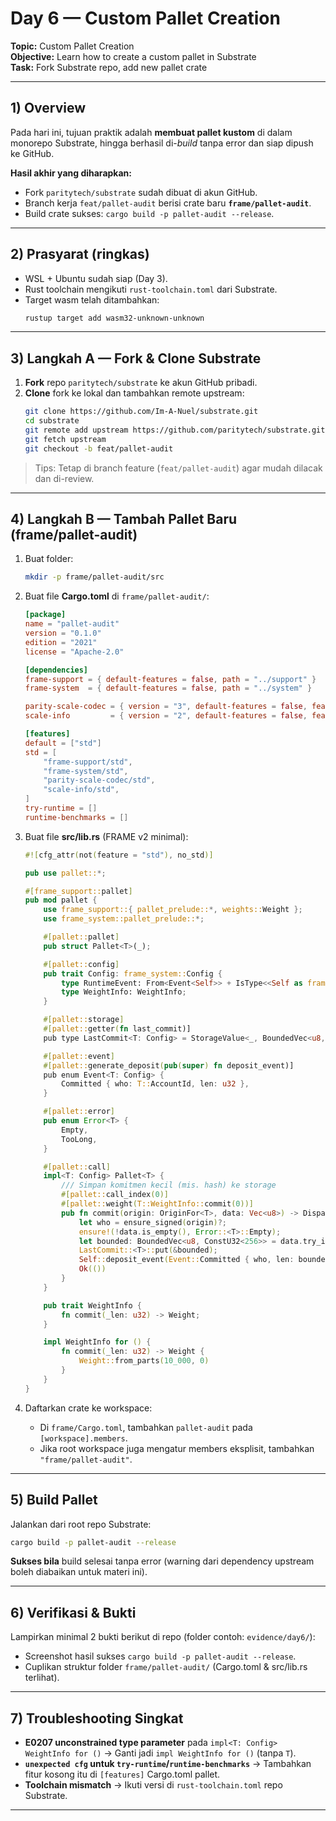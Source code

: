 
# Day 6 — Custom Pallet Creation
**Topic:** Custom Pallet Creation  
**Objective:** Learn how to create a custom pallet in Substrate  
**Task:** Fork Substrate repo, add new pallet crate

---

## 1) Overview
Pada hari ini, tujuan praktik adalah **membuat pallet kustom** di dalam monorepo Substrate, hingga berhasil di-*build* tanpa error dan siap dipush ke GitHub.

**Hasil akhir yang diharapkan:**
- Fork `paritytech/substrate` sudah dibuat di akun GitHub.
- Branch kerja `feat/pallet-audit` berisi crate baru **`frame/pallet-audit`**.
- Build crate sukses: `cargo build -p pallet-audit --release`.

---

## 2) Prasyarat (ringkas)
- WSL + Ubuntu sudah siap (Day 3).
- Rust toolchain mengikuti `rust-toolchain.toml` dari Substrate.
- Target wasm telah ditambahkan:
  ```bash
  rustup target add wasm32-unknown-unknown
  ```

---

## 3) Langkah A — Fork & Clone Substrate
1. **Fork** repo `paritytech/substrate` ke akun GitHub pribadi.
2. **Clone** fork ke lokal dan tambahkan remote upstream:
   ```bash
   git clone https://github.com/Im-A-Nuel/substrate.git
   cd substrate
   git remote add upstream https://github.com/paritytech/substrate.git
   git fetch upstream
   git checkout -b feat/pallet-audit
   ```

> Tips: Tetap di branch feature (`feat/pallet-audit`) agar mudah dilacak dan di-review.

---

## 4) Langkah B — Tambah Pallet Baru (frame/pallet-audit)
1. Buat folder:
   ```bash
   mkdir -p frame/pallet-audit/src
   ```
2. Buat file **Cargo.toml** di `frame/pallet-audit/`:
   ```toml
   [package]
   name = "pallet-audit"
   version = "0.1.0"
   edition = "2021"
   license = "Apache-2.0"

   [dependencies]
   frame-support = { default-features = false, path = "../support" }
   frame-system  = { default-features = false, path = "../system" }

   parity-scale-codec = { version = "3", default-features = false, features = ["derive"] }
   scale-info         = { version = "2", default-features = false, features = ["derive"] }

   [features]
   default = ["std"]
   std = [
       "frame-support/std",
       "frame-system/std",
       "parity-scale-codec/std",
       "scale-info/std",
   ]
   try-runtime = []
   runtime-benchmarks = []
   ```

3. Buat file **src/lib.rs** (FRAME v2 minimal):
   ```rust
   #![cfg_attr(not(feature = "std"), no_std)]

   pub use pallet::*;

   #[frame_support::pallet]
   pub mod pallet {
       use frame_support::{ pallet_prelude::*, weights::Weight };
       use frame_system::pallet_prelude::*;

       #[pallet::pallet]
       pub struct Pallet<T>(_);

       #[pallet::config]
       pub trait Config: frame_system::Config {
           type RuntimeEvent: From<Event<Self>> + IsType<<Self as frame_system::Config>::RuntimeEvent>;
           type WeightInfo: WeightInfo;
       }

       #[pallet::storage]
       #[pallet::getter(fn last_commit)]
       pub type LastCommit<T: Config> = StorageValue<_, BoundedVec<u8, ConstU32<256>>, OptionQuery>;

       #[pallet::event]
       #[pallet::generate_deposit(pub(super) fn deposit_event)]
       pub enum Event<T: Config> {
           Committed { who: T::AccountId, len: u32 },
       }

       #[pallet::error]
       pub enum Error<T> {
           Empty,
           TooLong,
       }

       #[pallet::call]
       impl<T: Config> Pallet<T> {
           /// Simpan komitmen kecil (mis. hash) ke storage
           #[pallet::call_index(0)]
           #[pallet::weight(T::WeightInfo::commit(0))]
           pub fn commit(origin: OriginFor<T>, data: Vec<u8>) -> DispatchResult {
               let who = ensure_signed(origin)?;
               ensure!(!data.is_empty(), Error::<T>::Empty);
               let bounded: BoundedVec<u8, ConstU32<256>> = data.try_into().map_err(|_| Error::<T>::TooLong)?;
               LastCommit::<T>::put(&bounded);
               Self::deposit_event(Event::Committed { who, len: bounded.len() as u32 });
               Ok(())
           }
       }

       pub trait WeightInfo {
           fn commit(_len: u32) -> Weight;
       }

       impl WeightInfo for () {
           fn commit(_len: u32) -> Weight {
               Weight::from_parts(10_000, 0)
           }
       }
   }
   ```

4. Daftarkan crate ke workspace:
   - Di `frame/Cargo.toml`, tambahkan `pallet-audit` pada `[workspace].members`.
   - Jika root workspace juga mengatur members eksplisit, tambahkan `"frame/pallet-audit"`.



---

## 5) Build Pallet
Jalankan dari root repo Substrate:
```bash
cargo build -p pallet-audit --release
```

**Sukses bila** build selesai tanpa error (warning dari dependency upstream boleh diabaikan untuk materi ini).

---

## 6) Verifikasi & Bukti
Lampirkan minimal 2 bukti berikut di repo (folder contoh: `evidence/day6/`):
- Screenshot hasil sukses `cargo build -p pallet-audit --release`.
- Cuplikan struktur folder `frame/pallet-audit/` (Cargo.toml & src/lib.rs terlihat).

---

## 7) Troubleshooting Singkat
- **E0207 unconstrained type parameter** pada `impl<T: Config> WeightInfo for ()`
  → Ganti jadi `impl WeightInfo for ()` (tanpa `T`).
- **`unexpected cfg` untuk `try-runtime`/`runtime-benchmarks`**
  → Tambahkan fitur kosong itu di `[features]` Cargo.toml pallet.
- **Toolchain mismatch**
  → Ikuti versi di `rust-toolchain.toml` repo Substrate.

---